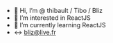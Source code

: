 - 👋 Hi, I’m @ thibault / Tibo / Bliz
- 👀 I’m interested in ReactJS
- 🌱 I’m currently learning ReactJS
- <-> bliz@live.fr

<!---
thibault-reposit/thibault-reposit is a ✨ special ✨ repository because its `README.md` (this file) appears on your GitHub profile.
You can click the Preview link to take a look at your changes.
--->
